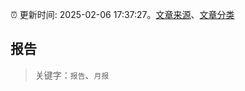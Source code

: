 :alarm_clock: 更新时间: 2025-02-06 17:37:27。[文章来源](/README.md)、[文章分类](/TAGS.md)

## 报告


> 关键字：`报告`、`月报`



